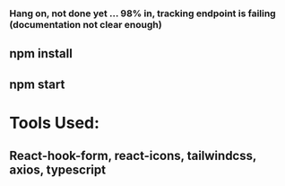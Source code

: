 ### Hang on, not done yet ... 98% in, tracking endpoint is failing (documentation not clear enough)

## npm install

## npm start

# Tools Used:

## React-hook-form, react-icons, tailwindcss, axios, typescript
